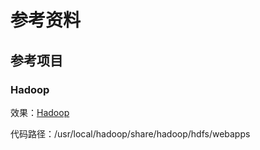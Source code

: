 # 参考资料

## 参考项目

### Hadoop

效果：[Hadoop](http://123.56.21.232:50070/)

代码路径：/usr/local/hadoop/share/hadoop/hdfs/webapps







